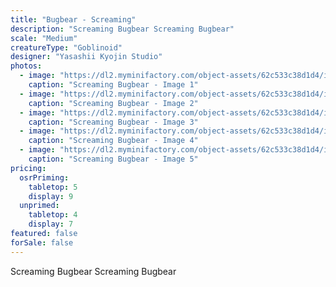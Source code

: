 ```yaml
---
title: "Bugbear - Screaming"
description: "Screaming Bugbear Screaming Bugbear"
scale: "Medium"
creatureType: "Goblinoid"
designer: "Yasashii Kyojin Studio"
photos:
  - image: "https://dl2.myminifactory.com/object-assets/62c533c38d1d4/images/720X720-bugbear-a-bob-ps.jpg"
    caption: "Screaming Bugbear - Image 1"
  - image: "https://dl2.myminifactory.com/object-assets/62c533c38d1d4/images/720X720-bugbear-14.jpg"
    caption: "Screaming Bugbear - Image 2"
  - image: "https://dl2.myminifactory.com/object-assets/62c533c38d1d4/images/720X720-bugbear-18.jpg"
    caption: "Screaming Bugbear - Image 3"
  - image: "https://dl2.myminifactory.com/object-assets/62c533c38d1d4/images/720X720-bugbear-16.jpg"
    caption: "Screaming Bugbear - Image 4"
  - image: "https://dl2.myminifactory.com/object-assets/62c533c38d1d4/images/230X230-20240612-200521.673c64bdac40e-673c64d4df7b8.jpg"
    caption: "Screaming Bugbear - Image 5"
pricing:
  osrPriming:
    tabletop: 5
    display: 9
  unprimed:
    tabletop: 4
    display: 7
featured: false
forSale: false
---
```


Screaming Bugbear Screaming Bugbear